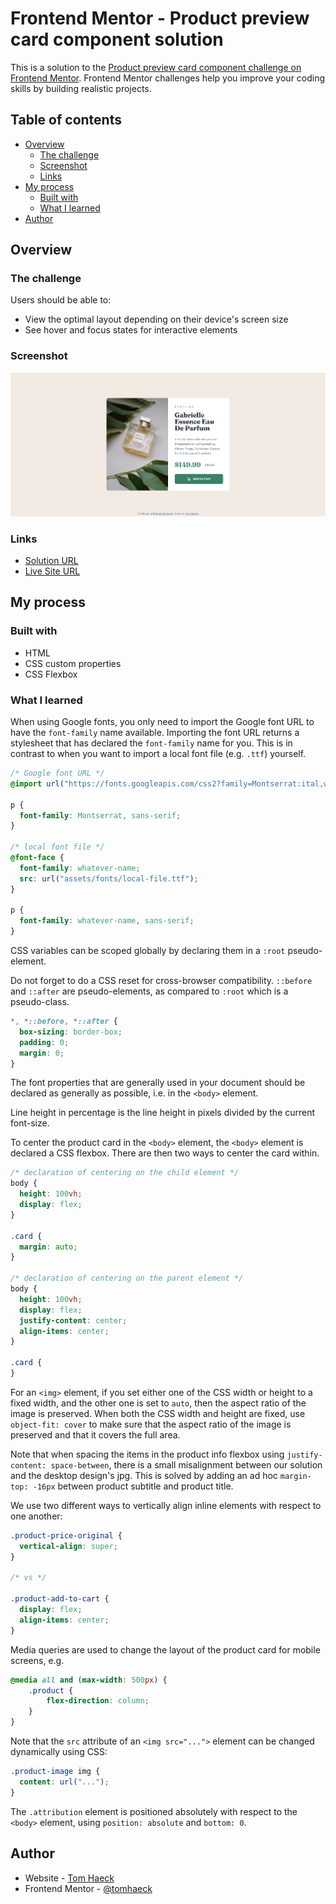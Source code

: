 # Frontend Mentor - Product preview card component solution

This is a solution to the [Product preview card component challenge on Frontend Mentor](https://www.frontendmentor.io/challenges/product-preview-card-component-GO7UmttRfa). Frontend Mentor challenges help you improve your coding skills by building realistic projects. 

## Table of contents

- [Overview](#overview)
  - [The challenge](#the-challenge)
  - [Screenshot](#screenshot)
  - [Links](#links)
- [My process](#my-process)
  - [Built with](#built-with)
  - [What I learned](#what-i-learned)
- [Author](#author)

## Overview

### The challenge

Users should be able to:

- View the optimal layout depending on their device's screen size
- See hover and focus states for interactive elements

### Screenshot

![](./screenshot.png)

### Links

- [Solution URL](https://your-solution-url.com)
- [Live Site URL](https://tomhaeck.github.io/frontendmentor.io/005-product-preview-card-component/)

## My process

### Built with

- HTML
- CSS custom properties
- CSS Flexbox

### What I learned

When using Google fonts, you only need to import the Google font URL to have the
`font-family` name available.   Importing the font URL returns a stylesheet that has declared
the `font-family` name for you.  This is in contrast to when you want to import a local font file (e.g. `.ttf`) yourself.  
```css
/* Google font URL */
@import url("https://fonts.googleapis.com/css2?family=Montserrat:ital,wght@0,100..900;1,100..900&display=swap");

p {
  font-family: Montserrat, sans-serif;
}

/* local font file */
@font-face {
  font-family: whatever-name;
  src: url("assets/fonts/local-file.ttf");
}

p {
  font-family: whatever-name, sans-serif;
}
```

CSS variables can be scoped globally by declaring them in a `:root` pseudo-element.

Do not forget to do a CSS reset for cross-browser compatibility.  `::before` and
`::after` are pseudo-elements, as compared to `:root` which is a pseudo-class.
```css
*, *::before, *::after {
  box-sizing: border-box;
  padding: 0;
  margin: 0;
}
```

The font properties that are generally used in your document should be declared as 
generally as possible, i.e. in the `<body>` element.

Line height in percentage is the line height in pixels divided by the current font-size.

To center the product card in the `<body>` element, the `<body>` element is declared
a CSS flexbox.  There are then two ways to center the card within.
```css
/* declaration of centering on the child element */
body {
  height: 100vh;
  display: flex;
}

.card {
  margin: auto;
}

/* declaration of centering on the parent element */
body {
  height: 100vh;
  display: flex;
  justify-content: center;
  align-items: center; 
}

.card {
}
```

For an `<img>` element, if you set either one of the CSS width or height to a fixed width,
and the other one is set to `auto`, then the aspect ratio of the image is preserved.
When both the CSS width and height are fixed, use `object-fit: cover` to make sure that the
aspect ratio of the image is preserved and that it covers the full area.

Note that when spacing the items in the product info flexbox using 
`justify-content: space-between`, there is a small misalignment between our solution 
and the desktop design's jpg.  This is solved by adding an ad hoc 
`margin-top: -16px` between product subtitle and product title.

We use two different ways to vertically align inline elements with respect to one another:
```css
.product-price-original {
  vertical-align: super;
}

/* vs */

.product-add-to-cart {
  display: flex;
  align-items: center;
}
```

Media queries are used to change the layout of the product card for mobile screens, e.g.
```css
@media all and (max-width: 500px) {
    .product {
        flex-direction: column;
    }
}
```

Note that the `src` attribute of an `<img src="...">` element can be changed dynamically using CSS:
```css
.product-image img {
  content: url("...");
}
```

The `.attribution` element is positioned absolutely with respect to the `<body>` element, using
`position: absolute` and `bottom: 0`.

## Author

- Website - [Tom Haeck](https://github.com/tomhaeck)
- Frontend Mentor - [@tomhaeck](https://www.frontendmentor.io/profile/tomhaeck)
